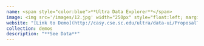 ```yaml
---
name: <span style="color:blue">**Ultra Data Explorer**</span>
image: <img src='/images/12.jpg' width="250px" style="float:left; margin:0px 10px 0px 0px;">
website: "[Link to Demo](http://casy.cse.sc.edu/ultra/data-ui/ProposalTable/data.html)"
collection: demos
description: "**See Data**"  
---
```


